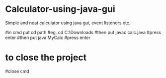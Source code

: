 # Calculator-using-java-gui
Simple and neat calculator using java gui, event listeners etc.

#in cmd
put cd path
#eg. cd C:\Downloads
#then put javac calc.java
#press enter
#then put java MyCalc
#press enter

# to close the project 
#close cmd
